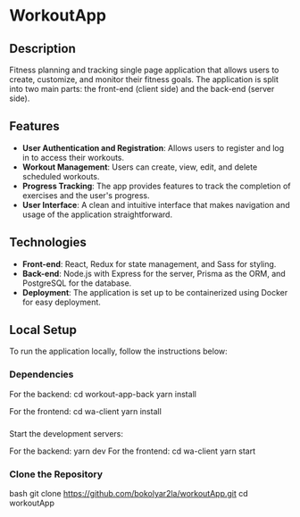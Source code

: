 # WorkoutApp

## Description
Fitness planning and tracking single page application that allows users to create, customize, and monitor their fitness goals. The application is split into two main parts: the front-end (client side) and the back-end (server side).

## Features
- **User Authentication and Registration**: Allows users to register and log in to access their workouts.
- **Workout Management**: Users can create, view, edit, and delete scheduled workouts.
- **Progress Tracking**: The app provides features to track the completion of exercises and the user's progress.
- **User Interface**: A clean and intuitive interface that makes navigation and usage of the application straightforward.

## Technologies
- **Front-end**: React, Redux for state management, and Sass for styling.
- **Back-end**: Node.js with Express for the server, Prisma as the ORM, and PostgreSQL for the database.
- **Deployment**: The application is set up to be containerized using Docker for easy deployment.

## Local Setup
To run the application locally, follow the instructions below:

### Dependencies
For the backend:
cd workout-app-back
yarn install

For the frontend:
cd wa-client
yarn install

###
Start the development servers:

For the backend:
yarn dev
For the frontend:
cd wa-client
yarn start

### Clone the Repository
bash
git clone https://github.com/bokolyar2la/workoutApp.git
cd workoutApp
